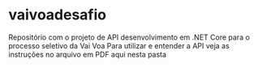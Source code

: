 # vaivoadesafio
Repositório com o projeto de API desenvolvimento em .NET Core para o processo seletivo da Vai Voa
Para utilizar e entender a API veja as instruções no arquivo em PDF aqui nesta pasta
